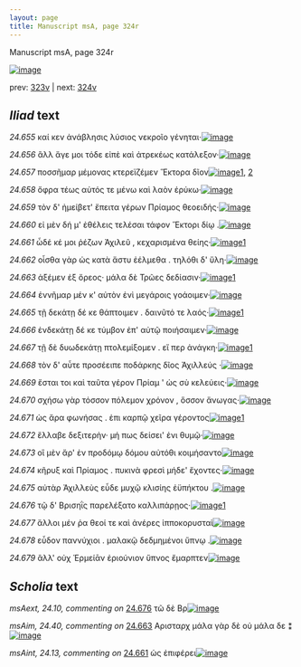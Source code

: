 ```yaml
---
layout: page
title: Manuscript msA, page 324r
---
```


Manuscript msA, page 324r

[![image](http://www.homermultitext.org/iipsrv?OBJ=IIP,1.0&FIF=/project/homer/pyramidal/deepzoom/hmt/vaimg/2017a/VA324RN_0494.tif&WID=100&CVT=JPEG)](http://www.homermultitext.org/ict2/?urn=urn:cite2:hmt:vaimg.2017a:VA324RN_0494)

prev:  [323v](../323v/) | next:  [324v](../324v/)

## *Iliad* text

*24.655* <a id="24.655"/> καί κεν ἀνάβλησις λύσιος νεκροῖο γένηται·[![image](http://www.homermultitext.org/iipsrv?OBJ=IIP,1.0&FIF=/project/homer/pyramidal/deepzoom/hmt/vaimg/2017a/VA324RN_0494.tif&RGN=0.191,0.1944,0.396,0.0285&WID=1000&CVT=JPEG)](http://www.homermultitext.org/ict2/?urn=urn:cite2:hmt:vaimg.2017a:VA324RN_0494@0.191,0.1944,0.396,0.0285)

*24.656* <a id="24.656"/> ἂλλ ἄγε μοι τόδε εἰπὲ καὶ ἀτρεκέως κατάλεξον·[![image](http://www.homermultitext.org/iipsrv?OBJ=IIP,1.0&FIF=/project/homer/pyramidal/deepzoom/hmt/vaimg/2017a/VA324RN_0494.tif&RGN=0.181,0.217,0.416,0.0285&WID=1000&CVT=JPEG)](http://www.homermultitext.org/ict2/?urn=urn:cite2:hmt:vaimg.2017a:VA324RN_0494@0.181,0.217,0.416,0.0285)

*24.657* <a id="24.657"/> ποσσῆμαρ μέμονας κτερεϊζέμεν Ἕκτορα δῖον[![image](http://www.homermultitext.org/iipsrv?OBJ=IIP,1.0&FIF=/project/homer/pyramidal/deepzoom/hmt/vaimg/2017a/VA324RN_0494.tif&RGN=0.18,0.235,0.416,0.0285&WID=1000&CVT=JPEG)](http://www.homermultitext.org/ict2/?urn=urn:cite2:hmt:vaimg.2017a:VA324RN_0494@0.18,0.235,0.416,0.0285)[1](#msA_24.95), [2](#msA_24.96b)

*24.658* <a id="24.658"/> ὄφρα τέως αὐτός τε μένω καὶ λαὸν ἐρύκω·[![image](http://www.homermultitext.org/iipsrv?OBJ=IIP,1.0&FIF=/project/homer/pyramidal/deepzoom/hmt/vaimg/2017a/VA324RN_0494.tif&RGN=0.18,0.2545,0.416,0.0285&WID=1000&CVT=JPEG)](http://www.homermultitext.org/ict2/?urn=urn:cite2:hmt:vaimg.2017a:VA324RN_0494@0.18,0.2545,0.416,0.0285)

*24.659* <a id="24.659"/> τὸν δ' ἠμείβετ' ἔπειτα γέρων Πρίαμος θεοειδής·[![image](http://www.homermultitext.org/iipsrv?OBJ=IIP,1.0&FIF=/project/homer/pyramidal/deepzoom/hmt/vaimg/2017a/VA324RN_0494.tif&RGN=0.18,0.274,0.416,0.0285&WID=1000&CVT=JPEG)](http://www.homermultitext.org/ict2/?urn=urn:cite2:hmt:vaimg.2017a:VA324RN_0494@0.18,0.274,0.416,0.0285)

*24.660* <a id="24.660"/> εἰ μὲν δή μ' ἐθέλεις τελέσαι τάφον Ἕκτορι δίῳ .[![image](http://www.homermultitext.org/iipsrv?OBJ=IIP,1.0&FIF=/project/homer/pyramidal/deepzoom/hmt/vaimg/2017a/VA324RN_0494.tif&RGN=0.181,0.2928,0.416,0.0285&WID=1000&CVT=JPEG)](http://www.homermultitext.org/ict2/?urn=urn:cite2:hmt:vaimg.2017a:VA324RN_0494@0.181,0.2928,0.416,0.0285)

*24.661* <a id="24.661"/> ὧδέ κέ μοι ῥέζων Ἀχιλεῦ , κεχαρισμένα θείης·[![image](http://www.homermultitext.org/iipsrv?OBJ=IIP,1.0&FIF=/project/homer/pyramidal/deepzoom/hmt/vaimg/2017a/VA324RN_0494.tif&RGN=0.181,0.3116,0.416,0.0263&WID=1000&CVT=JPEG)](http://www.homermultitext.org/ict2/?urn=urn:cite2:hmt:vaimg.2017a:VA324RN_0494@0.181,0.3116,0.416,0.0263)[1](#msAint_24.13)

*24.662* <a id="24.662"/> οἶσθα γὰρ ὡς κατὰ ἄστυ ἐέλμεθα . τηλόθι δ' ὕλη·[![image](http://www.homermultitext.org/iipsrv?OBJ=IIP,1.0&FIF=/project/homer/pyramidal/deepzoom/hmt/vaimg/2017a/VA324RN_0494.tif&RGN=0.18,0.3303,0.416,0.0263&WID=1000&CVT=JPEG)](http://www.homermultitext.org/ict2/?urn=urn:cite2:hmt:vaimg.2017a:VA324RN_0494@0.18,0.3303,0.416,0.0263)

*24.663* <a id="24.663"/> ἀξέμεν ἐξ ὄρεος· μάλα δὲ Τρῶες δεδίασιν·[![image](http://www.homermultitext.org/iipsrv?OBJ=IIP,1.0&FIF=/project/homer/pyramidal/deepzoom/hmt/vaimg/2017a/VA324RN_0494.tif&RGN=0.18,0.3498,0.416,0.0263&WID=1000&CVT=JPEG)](http://www.homermultitext.org/ict2/?urn=urn:cite2:hmt:vaimg.2017a:VA324RN_0494@0.18,0.3498,0.416,0.0263)[1](#msAim_24.40)

*24.664* <a id="24.664"/> ἐννῆμαρ μέν κ' αὐτὸν ἐνὶ μεγάροις γοάοιμεν·[![image](http://www.homermultitext.org/iipsrv?OBJ=IIP,1.0&FIF=/project/homer/pyramidal/deepzoom/hmt/vaimg/2017a/VA324RN_0494.tif&RGN=0.18,0.3701,0.416,0.0263&WID=1000&CVT=JPEG)](http://www.homermultitext.org/ict2/?urn=urn:cite2:hmt:vaimg.2017a:VA324RN_0494@0.18,0.3701,0.416,0.0263)

*24.665* <a id="24.665"/> τῇ δεκάτῃ δέ κε θάπτοιμεν . δαινῦτό τε λαός·[![image](http://www.homermultitext.org/iipsrv?OBJ=IIP,1.0&FIF=/project/homer/pyramidal/deepzoom/hmt/vaimg/2017a/VA324RN_0494.tif&RGN=0.18,0.3874,0.416,0.0263&WID=1000&CVT=JPEG)](http://www.homermultitext.org/ict2/?urn=urn:cite2:hmt:vaimg.2017a:VA324RN_0494@0.18,0.3874,0.416,0.0263)[1](#msA_24.97b)

*24.666* <a id="24.666"/> ἑνδεκάτῃ δέ κε τύμβον ἐπ' αὐτῷ ποιήσαιμεν·[![image](http://www.homermultitext.org/iipsrv?OBJ=IIP,1.0&FIF=/project/homer/pyramidal/deepzoom/hmt/vaimg/2017a/VA324RN_0494.tif&RGN=0.18,0.4069,0.416,0.0263&WID=1000&CVT=JPEG)](http://www.homermultitext.org/ict2/?urn=urn:cite2:hmt:vaimg.2017a:VA324RN_0494@0.18,0.4069,0.416,0.0263)

*24.667* <a id="24.667"/> τῇ δὲ δυωδεκάτῃ πτολεμίξομεν . εἴ περ ἀνάγκη·[![image](http://www.homermultitext.org/iipsrv?OBJ=IIP,1.0&FIF=/project/homer/pyramidal/deepzoom/hmt/vaimg/2017a/VA324RN_0494.tif&RGN=0.185,0.4279,0.416,0.0263&WID=1000&CVT=JPEG)](http://www.homermultitext.org/ict2/?urn=urn:cite2:hmt:vaimg.2017a:VA324RN_0494@0.185,0.4279,0.416,0.0263)[1](#msA_24.100b)

*24.668* <a id="24.668"/> τὸν δ' αὖτε προσέειπε ποδάρκης δῖος Ἀχιλλεύς ·[![image](http://www.homermultitext.org/iipsrv?OBJ=IIP,1.0&FIF=/project/homer/pyramidal/deepzoom/hmt/vaimg/2017a/VA324RN_0494.tif&RGN=0.184,0.4452,0.416,0.0263&WID=1000&CVT=JPEG)](http://www.homermultitext.org/ict2/?urn=urn:cite2:hmt:vaimg.2017a:VA324RN_0494@0.184,0.4452,0.416,0.0263)

*24.669* <a id="24.669"/> ἔσται τοι καὶ ταῦτα γέρον Πρίαμ ' ὡς σὺ κελεύεις·[![image](http://www.homermultitext.org/iipsrv?OBJ=IIP,1.0&FIF=/project/homer/pyramidal/deepzoom/hmt/vaimg/2017a/VA324RN_0494.tif&RGN=0.183,0.4625,0.416,0.0263&WID=1000&CVT=JPEG)](http://www.homermultitext.org/ict2/?urn=urn:cite2:hmt:vaimg.2017a:VA324RN_0494@0.183,0.4625,0.416,0.0263)

*24.670* <a id="24.670"/> σχήσω γὰρ τόσσον πόλεμον χρόνον , ὅσσον ἄνωγας·[![image](http://www.homermultitext.org/iipsrv?OBJ=IIP,1.0&FIF=/project/homer/pyramidal/deepzoom/hmt/vaimg/2017a/VA324RN_0494.tif&RGN=0.184,0.4842,0.416,0.0263&WID=1000&CVT=JPEG)](http://www.homermultitext.org/ict2/?urn=urn:cite2:hmt:vaimg.2017a:VA324RN_0494@0.184,0.4842,0.416,0.0263)

*24.671* <a id="24.671"/> ὡς ἄρα φωνήσας . ἐπι καρπῷ χεῖρα γέροντος[![image](http://www.homermultitext.org/iipsrv?OBJ=IIP,1.0&FIF=/project/homer/pyramidal/deepzoom/hmt/vaimg/2017a/VA324RN_0494.tif&RGN=0.182,0.5008,0.416,0.0263&WID=1000&CVT=JPEG)](http://www.homermultitext.org/ict2/?urn=urn:cite2:hmt:vaimg.2017a:VA324RN_0494@0.182,0.5008,0.416,0.0263)[1](#msA_24.99b)

*24.672* <a id="24.672"/> ἔλλαβε δεξιτερὴν· μή πως δείσει' ἐνι θυμῷ·[![image](http://www.homermultitext.org/iipsrv?OBJ=IIP,1.0&FIF=/project/homer/pyramidal/deepzoom/hmt/vaimg/2017a/VA324RN_0494.tif&RGN=0.182,0.5203,0.416,0.0263&WID=1000&CVT=JPEG)](http://www.homermultitext.org/ict2/?urn=urn:cite2:hmt:vaimg.2017a:VA324RN_0494@0.182,0.5203,0.416,0.0263)

*24.673* <a id="24.673"/> οἳ μὲν ἄρ' ἐν προδόμῳ δόμου αὐτόθι κοιμήσαντο[![image](http://www.homermultitext.org/iipsrv?OBJ=IIP,1.0&FIF=/project/homer/pyramidal/deepzoom/hmt/vaimg/2017a/VA324RN_0494.tif&RGN=0.18,0.5383,0.416,0.0263&WID=1000&CVT=JPEG)](http://www.homermultitext.org/ict2/?urn=urn:cite2:hmt:vaimg.2017a:VA324RN_0494@0.18,0.5383,0.416,0.0263)

*24.674* <a id="24.674"/> κῆρυξ καὶ Πρίαμος . πυκινὰ φρεσὶ μήδε' ἔχοντες·[![image](http://www.homermultitext.org/iipsrv?OBJ=IIP,1.0&FIF=/project/homer/pyramidal/deepzoom/hmt/vaimg/2017a/VA324RN_0494.tif&RGN=0.178,0.5578,0.416,0.0263&WID=1000&CVT=JPEG)](http://www.homermultitext.org/ict2/?urn=urn:cite2:hmt:vaimg.2017a:VA324RN_0494@0.178,0.5578,0.416,0.0263)

*24.675* <a id="24.675"/> αὐτὰρ Ἀχιλλεὺς εὗδε μυχῷ κλισίης ἐϋπήκτου .[![image](http://www.homermultitext.org/iipsrv?OBJ=IIP,1.0&FIF=/project/homer/pyramidal/deepzoom/hmt/vaimg/2017a/VA324RN_0494.tif&RGN=0.18,0.5751,0.416,0.0263&WID=1000&CVT=JPEG)](http://www.homermultitext.org/ict2/?urn=urn:cite2:hmt:vaimg.2017a:VA324RN_0494@0.18,0.5751,0.416,0.0263)

*24.676* <a id="24.676"/> τῷ δ' Βρισηῒς παρελέξατο καλλιπάρῃος·[![image](http://www.homermultitext.org/iipsrv?OBJ=IIP,1.0&FIF=/project/homer/pyramidal/deepzoom/hmt/vaimg/2017a/VA324RN_0494.tif&RGN=0.173,0.5953,0.413,0.0248&WID=1000&CVT=JPEG)](http://www.homermultitext.org/ict2/?urn=urn:cite2:hmt:vaimg.2017a:VA324RN_0494@0.173,0.5953,0.413,0.0248)[1](#msAext_24.10)

*24.677* <a id="24.677"/> ἄλλοι μέν ῥα θεοί τε καὶ ἀνέρες ἱπποκορυσταὶ[![image](http://www.homermultitext.org/iipsrv?OBJ=IIP,1.0&FIF=/project/homer/pyramidal/deepzoom/hmt/vaimg/2017a/VA324RN_0494.tif&RGN=0.172,0.6119,0.408,0.0285&WID=1000&CVT=JPEG)](http://www.homermultitext.org/ict2/?urn=urn:cite2:hmt:vaimg.2017a:VA324RN_0494@0.172,0.6119,0.408,0.0285)

*24.678* <a id="24.678"/> εὗδον παννύχιοι . μαλακῷ δεδμημένοι ὕπνῳ .[![image](http://www.homermultitext.org/iipsrv?OBJ=IIP,1.0&FIF=/project/homer/pyramidal/deepzoom/hmt/vaimg/2017a/VA324RN_0494.tif&RGN=0.176,0.6329,0.42,0.0255&WID=1000&CVT=JPEG)](http://www.homermultitext.org/ict2/?urn=urn:cite2:hmt:vaimg.2017a:VA324RN_0494@0.176,0.6329,0.42,0.0255)

*24.679* <a id="24.679"/> ἂλλ' οὐχ Ἑρμείᾱν ἐριούνιον ὕπνος ἔμαρπτεν[![image](http://www.homermultitext.org/iipsrv?OBJ=IIP,1.0&FIF=/project/homer/pyramidal/deepzoom/hmt/vaimg/2017a/VA324RN_0494.tif&RGN=0.174,0.6509,0.381,0.0338&WID=1000&CVT=JPEG)](http://www.homermultitext.org/ict2/?urn=urn:cite2:hmt:vaimg.2017a:VA324RN_0494@0.174,0.6509,0.381,0.0338)

## *Scholia* text

*msAext, 24.10, commenting on* [24.676](#24.676)  <a id="msAext_24.10"/> τῶ δὲ Βρ[![image](http://www.homermultitext.org/iipsrv?OBJ=IIP,1.0&FIF=/project/homer/pyramidal/deepzoom/hmt/vaimg/2017a/VA324RN_0494.tif&RGN=0.804,0.5848,0.072,0.0368&WID=1000&CVT=JPEG)](http://www.homermultitext.org/ict2/?urn=urn:cite2:hmt:vaimg.2017a:VA324RN_0494@0.804,0.5848,0.072,0.0368)

*msAim, 24.40, commenting on* [24.663](#24.663)  <a id="msAim_24.40"/> Αρισταρχ μάλα γὰρ δὲ οὐ μάλα δε ⁑[![image](http://www.homermultitext.org/iipsrv?OBJ=IIP,1.0&FIF=/project/homer/pyramidal/deepzoom/hmt/vaimg/2017a/VA324RN_0494.tif&RGN=0.556,0.3438,0.059,0.0586&WID=1000&CVT=JPEG)](http://www.homermultitext.org/ict2/?urn=urn:cite2:hmt:vaimg.2017a:VA324RN_0494@0.556,0.3438,0.059,0.0586)

*msAint, 24.13, commenting on* [24.661](#24.661)  <a id="msAint_24.13"/> ὡς ἐπιφέρει[![image](http://www.homermultitext.org/iipsrv?OBJ=IIP,1.0&FIF=/project/homer/pyramidal/deepzoom/hmt/vaimg/2017a/VA324RN_0494.tif&RGN=0.125,0.3138,0.063,0.0293&WID=1000&CVT=JPEG)](http://www.homermultitext.org/ict2/?urn=urn:cite2:hmt:vaimg.2017a:VA324RN_0494@0.125,0.3138,0.063,0.0293)